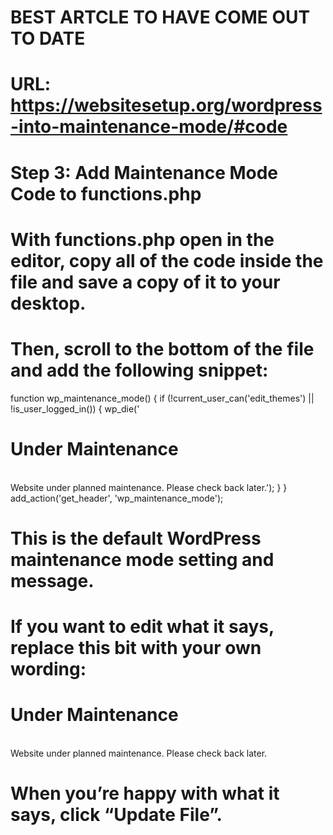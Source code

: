 # BEST ARTCLE TO HAVE COME OUT TO DATE
# URL: https://websitesetup.org/wordpress-into-maintenance-mode/#code
# Step 3: Add Maintenance Mode Code to functions.php
# With functions.php open in the editor, copy all of the code inside the file and save a copy of it to your desktop.
# Then, scroll to the bottom of the file and add the following snippet:

function wp_maintenance_mode() {
if (!current_user_can('edit_themes') || !is_user_logged_in()) {
wp_die('<h1>Under Maintenance</h1><br />Website under planned maintenance. Please check back later.');
}
}
add_action('get_header', 'wp_maintenance_mode');

# This is the default WordPress maintenance mode setting and message.
# If you want to edit what it says, replace this bit with your own wording:

<h1>Under Maintenance</h1><br/>Website under planned maintenance. Please check back later.

# When you’re happy with what it says, click “Update File”.